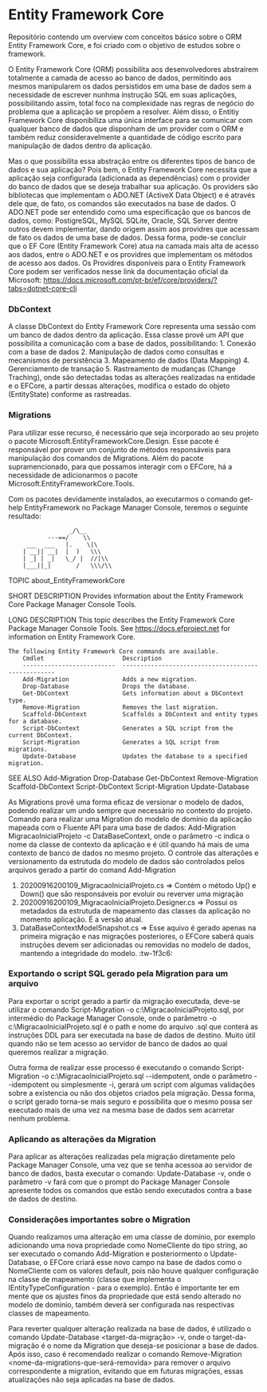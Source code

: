 # Entity Framework Core
Repositório contendo um overview com conceitos básico sobre o ORM Entity Framework Core, e foi criado com o objetivo de estudos sobre o framework.

O Entity Framework Core (ORM) possibilita aos desenvolvedores abstraírem totalmente a camada de acesso ao banco de dados, permitindo aos mesmos manipularem os dados persistidos em uma base de dados sem a necessidade de escrever nunhma instrução SQL em suas aplicações, possibilitando assim, total foco na complexidade nas regras de negócio do problema que a aplicação se propõem a resolver. Além disso, o Entitiy Framework Core disponibiliza uma única interface para se comunicar com qualquer banco de dados que disponham de um provider com o ORM e também reduz consideravelmente a quantidade de código escrito para manipulação de dados dentro da aplicação.

Mas o que possibilita essa abstração entre os diferentes tipos de banco de dados e sua aplicação? Pois bem, o Entity Framework Core necessita que a aplicação seja configurada (adicionada as dependências) com o provider do banco de dados que se deseja trabalhar sua aplicação. Os providers são bibliotecas que implementam o ADO.NET (ActiveX Data Object) e é através dele que, de fato, os comandos são executados na base de dados. 
O ADO.NET pode ser entendido como uma especificação que os bancos de dados, como: PostigreSQL, MySQL SQLite, Oracle, SQL Server dentre outros devem implementar, dando origem assim aos providres que acessam de fato os dados de uma base de dados. Dessa forma, pode-se concluir que o EF Core (Entity Framework Core) atua na camada mais alta de acesso aos dados, entre o ADO.NET e os providres que implementam os métodos de acesso aos dados.
Os Providres disponíveis para o Entity Framework Core podem ser verificados nesse link da documentação oficial da Microsoft: https://docs.microsoft.com/pt-br/ef/core/providers/?tabs=dotnet-core-cli

### DbContext
A classe DbContext do Entity Framework Core representa uma sessão com um banco de dados dentro da aplicação. Essa classe provê um API que possibilita a comunicação com a base de dados, possibilitando:
    1. Conexão com a base de dados
    2. Manipulação de dados como consultas e mecanismos de persistência
    3. Mapeamento de dados (Data Mapping)
    4. Gerenciamento de transação
    5. Rastreamento de mudanças (Change Traching), onde são detectadas todas as alterações realizadas na entidade e o EFCore, a partir dessas alterações, modifica o estado do        objeto (EntityState) conforme as rastreadas.

### Migrations
Para utilizar esse recurso, é necessário que seja incorporado ao seu projeto o pacote Microsoft.EntityFrameworkCore.Design. Esse pacote é responsável por prover um conjunto de métodos responsáveis para manipulação dos comandos de Migrations. Além do pacote supramencionado, para que possamos interagir com o EFCore, há a necessidade de adicionarmos o pacote Microsoft.EntityFrameworkCore.Tools. 

Com os pacotes devidamente instalados, ao executarmos o comando get-help EntityFramework no Package Manager Console, teremos o seguinte resultado:

                     _/\__
               ---==/    \\
         ___  ___   |.    \|\
        | __|| __|  |  )   \\\
        | _| | _|   \_/ |  //|\\
        |___||_|       /   \\\/\\

TOPIC
    about_EntityFrameworkCore

SHORT DESCRIPTION
    Provides information about the Entity Framework Core Package Manager Console Tools.

LONG DESCRIPTION
    This topic describes the Entity Framework Core Package Manager Console Tools. See https://docs.efproject.net for
    information on Entity Framework Core.

    The following Entity Framework Core commands are available.
        Cmdlet                      Description
        --------------------------  ---------------------------------------------------
        Add-Migration               Adds a new migration.
        Drop-Database               Drops the database.
        Get-DbContext               Gets information about a DbContext type.
        Remove-Migration            Removes the last migration.
        Scaffold-DbContext          Scaffolds a DbContext and entity types for a database.
        Script-DbContext            Generates a SQL script from the current DbContext. 
        Script-Migration            Generates a SQL script from migrations.
        Update-Database             Updates the database to a specified migration.

SEE ALSO
    Add-Migration
    Drop-Database
    Get-DbContext
    Remove-Migration
    Scaffold-DbContext
    Script-DbContext
    Script-Migration
    Update-Database
    
As Migrations provê uma forma eficaz de versionar o modelo de dados, podendo realizar um undo sempre que necessário no contexto do projeto. Comando para realizar uma Migration do modelo de domínio da aplicação mapeada com o Fluente API para uma base de dados: Add-Migration MigracaoInicialProjeto -c DataBaseContext, onde o parâmetro -c indica o nome da classe de contexto da aplicação e é útil quando há mais de uma contexto de banco de dados no mesmo projeto.
O controle das alterações e versionamento da estrutuda do modelo de dados são controlados pelos arquivos gerado a partir do comand Add-Migration
  1. 20200916200109_MigracaoInicialProjeto.cs => Contém o método Up() e Down() que são responsáveis por evoluir ou reverver uma migração
  2. 20200916200109_MigracaoInicialProjeto.Designer.cs => Possui os metadados da estrutuda de mapeamento das classes da aplicação no momento aplicação. É a versão atual.
  3. DataBaseContextModelSnapshot.cs => Esse aquivo é gerado apenas na primeira migração e nas migrações posteriores, o EFCore saberá quais instruções devem ser adicionadas    ou removidas no modelo de dados, mantendo a integridade do modelo. :tw-1f3c6:
  
  ### Exportando o script SQL gerado pela Migration para um arquivo
 Para exportar o script gerado a partir da migração executada, deve-se utilizar o comando Script-Migration -o c:\MigracaoInicialProjeto.sql, por intermédio do Package Manager Console, onde o parâmetro -o c:\MigracaoInicialProjeto.sql é o path e nome do arquivo .sql que conterá as instruções DDL para ser executada na base de dados de destino. Muito útil quando não se tem acesso ao servidor de banco de dados ao qual queremos realizar a migração. 
 
 Outra forma de realizar esse processo é executando o comando Script-Migration -o c:\MigracaoInicialProjeto.sql --idempotent, onde o parâmetro --idempotent ou simplesmente -i, gerará um script com algumas validações sobre a existencia ou não dos objetos criados pela migração. Dessa forma, o script gerado torna-se mais seguro e possibilita que o mesmo possa ser executado mais de uma vez na mesma base de dados sem acarretar nenhum problema.
 
 ### Aplicando as alterações da Migration
 Para aplicar as alterações realizadas pela migração diretamente pelo Package Manager Console, uma vez que se tenha acessoa ao servidor de banco de dados, basta executar o comando: Update-Database -v, onde o parâmetro -v fará com que o prompt do Package Manager Console apresente todos os comandos que estão sendo executados contra a base de dados de destino. 
 
 ### Considerações importantes sobre o Migration
 Quando realizamos uma alteração em uma classe de domínio, por exemplo adicionando uma nova propriedade como NomeCliente do tipo string, ao ser executado o comando Add-Migration e posteriormento o Update-Database, o EFCore criará esse novo campo na base de dados como o NomeCliente com os valores default, pois não houve qualquer configuração na classe de mapeamento (classe que implementa o IEntityTypeConfiguration<Cliente> - para o exemplo). Então é importante ter em mente que os ajustes finos da propriedade que está sendo alterado no modelo de domínio, também deverá ser configurada nas respectivas classes de mapeamento.
  
  Para reverter qualquer alteração realizada na base de dados, é utilizado o comando Update-Database <target-da-migração> -v, onde o target-da-migração é o nome da Migration que deseja-se posicionar a base de dados. Após isso, caso é recomendado realizar o comando Remove-Migration <nome-da-migrations-que-será-removida> para remover o arquivo correspondente a migration, evitando que em futuras migrações, essas atualizações não seja aplicadas na base de dados.
    
